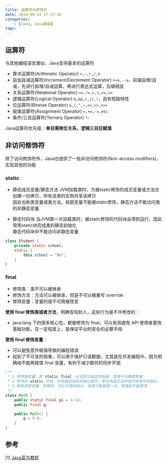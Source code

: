 ```yaml
---
title: 运算符与修饰符
date: 2019-09-14 17:37:10
categories: 
    - [Java, Java基础]
tags:
---
```

## 运算符
与其他编程语言类似，Java支持基本的运算符
- 算术运算符(Arithmetic Operator) `+,-,*,/,%`
- 自加自减运算符(Increment/Decrement Operator) `++a,--a`，前缀自增/自减，先进行自增/自减运算，再进行表达式运算，后缀相反
- 关系运算符(Relational Operator) `==,!=,>,<,>=,<=`
- 逻辑运算符(Logical Operator) `&,&&,|,||,!`，具有短路特性
- 位运算符(Bitwise Operator) `&,|,^,~,<<,>>,>>>`
- 赋值运算符(Assignment Operator) `=,+=,-=,etc`
- 条件/三目运算符(Ternary Operator) `?:`

Java运算符优先级：__单目乘除位关系，逻辑三目后赋值__

## 非访问修饰符
除了访问修饰符外，Java也提供了一些非访问修饰符(Non-access modifiers)，实现其他的功能

### static
- 静态成员变量/静态方法
JVM加载类时，为被static修饰的成员变量或方法仅创建一份拷贝，所有该类的实例共享该拷贝  
因此也称类变量或类方法。局部变量不能被static修饰，静态方法不能访问类的非静态变量

- 静态代码块
当JVM第一次加载类时，被static修饰的代码块会得到运行，因此常用static块完成类的静态初始化  
静态代码块中不能访问非静态变量
```java
class Student {
    private static school;
    static {
        this.school = "BU";
    }
}
```

### final
- 修饰类：类不可以被继承
- 修饰方法：方法可以被继承，但是不可以被重写 override
- 修饰变量：变量的值不可用被改变

**使用 final 修饰类或者方法**，明确告知别人，这些行为是不许修改的：  
- java.lang 下的很多核心包，都被修饰为 final，可以有效避免 API 使用者更改基础功能，在一定程度上，是保证平台的安全的必要手段

**使用 final 修饰变量**：  
- 可以避免意外赋值导致的编程错误
- 起到了不可变的效果，可以用于保护只读数据，尤其是在并发编程中，因为明确地不能再赋值 final 变量，有利于减少额外的同步开销

```java
/**
 * 1 修饰类变量，即 static final：必须显示指定初始值，常用于创建类常量
 * 2 修饰非 static 字段：在构造完成前初始化即可，即在构造方法中或代码块中初始化
 * 3 修饰局部变量，声明时，可以不用初始化，但是只能赋值一次，赋值后不能更改
 */
class Math {
    public static final pi = 3.14;
    public final g;

    public Math() {
        g = 9.8;
    }
}
```

## 参考
[1] [Java菜鸟教程](https://www.runoob.com/java/java-operators.html)